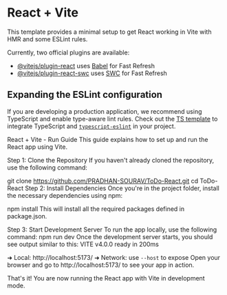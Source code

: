 # React + Vite

This template provides a minimal setup to get React working in Vite with HMR and some ESLint rules.

Currently, two official plugins are available:

- [@vitejs/plugin-react](https://github.com/vitejs/vite-plugin-react/blob/main/packages/plugin-react/README.md) uses [Babel](https://babeljs.io/) for Fast Refresh
- [@vitejs/plugin-react-swc](https://github.com/vitejs/vite-plugin-react-swc) uses [SWC](https://swc.rs/) for Fast Refresh

## Expanding the ESLint configuration

If you are developing a production application, we recommend using TypeScript and enable type-aware lint rules. Check out the [TS template](https://github.com/vitejs/vite/tree/main/packages/create-vite/template-react-ts) to integrate TypeScript and [`typescript-eslint`](https://typescript-eslint.io) in your project.

React + Vite - Run Guide
This guide explains how to set up and run the React app using Vite.

Step 1: Clone the Repository
If you haven't already cloned the repository, use the following command:

git clone https://github.com/PRADHAN-SOURAV/ToDo-React.git
cd ToDo-React
Step 2: Install Dependencies
Once you're in the project folder, install the necessary dependencies using npm:

npm install
This will install all the required packages defined in package.json.

Step 3: Start Development Server
To run the app locally, use the following command:
npm run dev
Once the development server starts, you should see output similar to this:
VITE v4.0.0  ready in 200ms

  ➜  Local:   http://localhost:5173/
  ➜  Network: use `--host` to expose
Open your browser and go to http://localhost:5173/ to see your app in action.

That's it! You are now running the React app with Vite in development mode.
